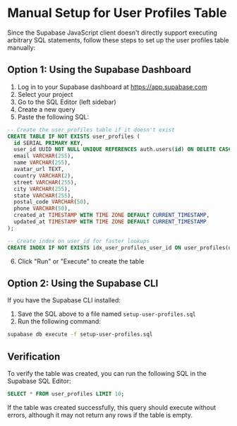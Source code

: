 # Manual Setup for User Profiles Table

Since the Supabase JavaScript client doesn't directly support executing arbitrary SQL statements, follow these steps to set up the user profiles table manually:

## Option 1: Using the Supabase Dashboard

1. Log in to your Supabase dashboard at https://app.supabase.com
2. Select your project
3. Go to the SQL Editor (left sidebar)
4. Create a new query
5. Paste the following SQL:

```sql
-- Create the user_profiles table if it doesn't exist
CREATE TABLE IF NOT EXISTS user_profiles (
  id SERIAL PRIMARY KEY,
  user_id UUID NOT NULL UNIQUE REFERENCES auth.users(id) ON DELETE CASCADE,
  email VARCHAR(255),
  name VARCHAR(255),
  avatar_url TEXT,
  country VARCHAR(2),
  street VARCHAR(255),
  city VARCHAR(255),
  state VARCHAR(255),
  postal_code VARCHAR(50),
  phone VARCHAR(50),
  created_at TIMESTAMP WITH TIME ZONE DEFAULT CURRENT_TIMESTAMP,
  updated_at TIMESTAMP WITH TIME ZONE DEFAULT CURRENT_TIMESTAMP
);

-- Create index on user_id for faster lookups
CREATE INDEX IF NOT EXISTS idx_user_profiles_user_id ON user_profiles(user_id);
```

6. Click "Run" or "Execute" to create the table

## Option 2: Using the Supabase CLI

If you have the Supabase CLI installed:

1. Save the SQL above to a file named `setup-user-profiles.sql`
2. Run the following command:

```bash
supabase db execute -f setup-user-profiles.sql
```

## Verification

To verify the table was created, you can run the following SQL in the Supabase SQL Editor:

```sql
SELECT * FROM user_profiles LIMIT 10;
```

If the table was created successfully, this query should execute without errors, although it may not return any rows if the table is empty. 